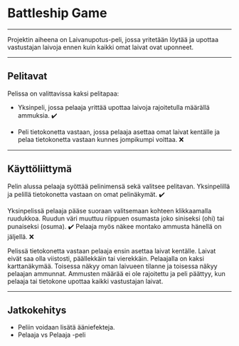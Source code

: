 # Battleship Game

---

Projektin aiheena on Laivanupotus-peli, jossa yritetään löytää ja upottaa vastustajan laivoja ennen kuin kaikki omat laivat ovat uponneet.

---

## Pelitavat

Pelissa on valittavissa kaksi pelitapaa:

- Yksinpeli, jossa pelaaja yrittää upottaa laivoja rajoitetulla määrällä ammuksia. :heavy_check_mark:

- Peli tietokonetta vastaan, jossa pelaaja asettaa omat laivat kentälle ja pelaa tietokonetta vastaan kunnes jompikumpi voittaa. :x:

---

## Käyttöliittymä

Pelin alussa pelaaja syöttää pelinimensä sekä valitsee pelitavan. Yksinpelillä ja pelillä tietokonetta vastaan on omat pelinäkymät. :heavy_check_mark:

Yksinpelissä pelaaja pääse suoraan valitsemaan kohteen klikkaamalla ruudukkoa. Ruudun väri muuttuu riippuen osumasta joko siniseksi (ohi) tai punaiseksi (osuma). :heavy_check_mark: Pelaaja myös näkee montako ammusta hänellä on jäljellä. :x:

Pelissä tietokonetta vastaan pelaaja ensin asettaa laivat kentälle. Laivat eivät saa olla viistosti, päällekkäin tai vierekkäin. Pelaajalla on kaksi karttanäkymää. Toisessa näkyy oman laivueen tilanne ja toisessa näkyy pelaajan ammunnat. Ammusten määrää ei ole rajoitettu ja peli päättyy, kun pelaaja tai tietokone upottaa kaikki vastustajan laivat.   

---

## Jatkokehitys

 - Peliin voidaan lisätä ääniefekteja. 
 - Pelaaja vs Pelaaja -peli 